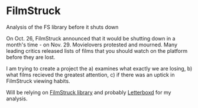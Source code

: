 # FilmStruck
Analysis of the FS library before it shuts down

On Oct. 26, FilmStruck announced that it would be shutting down in a month's time - on Nov. 29. Movielovers protested and mourned. Many leading critics released lists of films that you should watch on the platform before they are lost.

I am trying to create a project the a) examines what exactly we are losing, b) what films recieved the greatest attention, c) if there was an uptick in FilmStruck viewing habits.

Will be relying on [FilmStruck library](https://www.filmstruck.com/us/watch/browse-all/) and probably [Letterboxd](https://letterboxd.com/tag/filmstruck/diary/) for my analysis.
